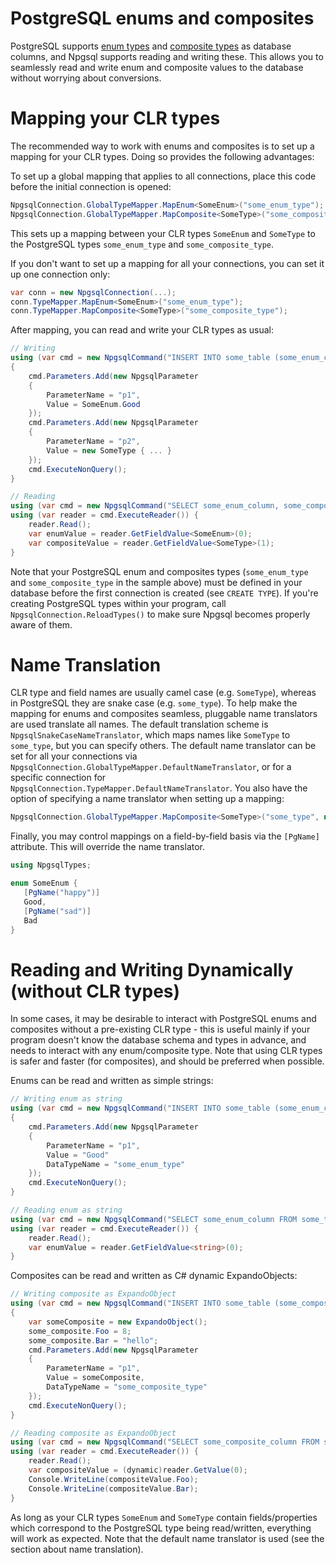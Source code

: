 # PostgreSQL enums and composites

PostgreSQL supports [enum types](http://www.postgresql.org/docs/current/static/datatype-enum.html) and [composite types](http://www.postgresql.org/docs/current/static/rowtypes.html) as database columns, and Npgsql supports reading and writing these. This allows you to seamlessly read and write enum and composite values to the database without worrying about conversions.

# Mapping your CLR types

The recommended way to work with enums and composites is to set up a mapping for your CLR types. Doing so provides the following advantages:

To set up a global mapping that applies to all connections, place this code before the initial connection is opened:

```c#
NpgsqlConnection.GlobalTypeMapper.MapEnum<SomeEnum>("some_enum_type");
NpgsqlConnection.GlobalTypeMapper.MapComposite<SomeType>("some_composite_type");
```

This sets up a mapping between your CLR types `SomeEnum` and `SomeType` to the PostgreSQL types `some_enum_type` and `some_composite_type`.

If you don't want to set up a mapping for all your connections, you can set it up one connection only:

```c#
var conn = new NpgsqlConnection(...);
conn.TypeMapper.MapEnum<SomeEnum>("some_enum_type");
conn.TypeMapper.MapComposite<SomeType>("some_composite_type");
```

After mapping, you can read and write your CLR types as usual:

```c#
// Writing
using (var cmd = new NpgsqlCommand("INSERT INTO some_table (some_enum_column, some_composite_column) VALUES (@p1, @p2)", conn))
{
    cmd.Parameters.Add(new NpgsqlParameter
    {
        ParameterName = "p1",
        Value = SomeEnum.Good
    });
    cmd.Parameters.Add(new NpgsqlParameter
    {
        ParameterName = "p2",
        Value = new SomeType { ... }
    });
    cmd.ExecuteNonQuery();
}

// Reading
using (var cmd = new NpgsqlCommand("SELECT some_enum_column, some_composite_column FROM some_table", conn))
using (var reader = cmd.ExecuteReader()) {
    reader.Read();
    var enumValue = reader.GetFieldValue<SomeEnum>(0);
    var compositeValue = reader.GetFieldValue<SomeType>(1);
}
```


Note that your PostgreSQL enum and composites types (`some_enum_type` and `some_composite_type` in the sample above) must be defined in your database before the first connection is created (see `CREATE TYPE`). If you're creating PostgreSQL types within your program, call `NpgsqlConnection.ReloadTypes()` to make sure Npgsql becomes properly aware of them.

# Name Translation

CLR type and field names are usually camel case (e.g. `SomeType`), whereas in PostgreSQL they are snake case (e.g. `some_type`). To help make the mapping for enums and composites seamless, pluggable name translators are used translate all names. The default translation scheme is `NpgsqlSnakeCaseNameTranslator`, which maps names like `SomeType` to `some_type`, but you can specify others. The default name translator can be set for all your connections via `NpgsqlConnection.GlobalTypeMapper.DefaultNameTranslator`, or for a specific connection for `NpgsqlConnection.TypeMapper.DefaultNameTranslator`. You also have the option of specifying a name translator when setting up a mapping:

```c#
NpgsqlConnection.GlobalTypeMapper.MapComposite<SomeType>("some_type", new NpgsqlNullNameTranslator());
```

Finally, you may control mappings on a field-by-field basis via the `[PgName]` attribute. This will override the name translator.

```c#
using NpgsqlTypes;

enum SomeEnum {
   [PgName("happy")]
   Good,
   [PgName("sad")]
   Bad
}
```

# Reading and Writing Dynamically (without CLR types)

In some cases, it may be desirable to interact with PostgreSQL enums and composites without a pre-existing CLR type - this is useful mainly if your program doesn't know the database schema and types in advance, and needs to interact with any enum/composite type. Note that using CLR types is safer and faster (for composites), and should be preferred when possible.

Enums can be read and written as simple strings:

```c#
// Writing enum as string
using (var cmd = new NpgsqlCommand("INSERT INTO some_table (some_enum_column) VALUES (@p1)", conn))
{
    cmd.Parameters.Add(new NpgsqlParameter
    {
        ParameterName = "p1",
        Value = "Good"
        DataTypeName = "some_enum_type"
    });
    cmd.ExecuteNonQuery();
}

// Reading enum as string
using (var cmd = new NpgsqlCommand("SELECT some_enum_column FROM some_table", conn))
using (var reader = cmd.ExecuteReader()) {
    reader.Read();
    var enumValue = reader.GetFieldValue<string>(0);
}
```

Composites can be read and written as C# dynamic ExpandoObjects:

```c#
// Writing composite as ExpandoObject
using (var cmd = new NpgsqlCommand("INSERT INTO some_table (some_composite_column) VALUES (@p1)", Conn))
{
    var someComposite = new ExpandoObject();
    some_composite.Foo = 8;
    some_composite.Bar = "hello";
    cmd.Parameters.Add(new NpgsqlParameter
    {
        ParameterName = "p1",
        Value = someComposite,
        DataTypeName = "some_composite_type"
    });
    cmd.ExecuteNonQuery();
}

// Reading composite as ExpandoObject
using (var cmd = new NpgsqlCommand("SELECT some_composite_column FROM some_table", conn))
using (var reader = cmd.ExecuteReader()) {
    reader.Read();
    var compositeValue = (dynamic)reader.GetValue(0);
    Console.WriteLine(compositeValue.Foo);
    Console.WriteLine(compositeValue.Bar);
}
```

As long as your CLR types `SomeEnum` and `SomeType` contain fields/properties which correspond to the PostgreSQL type being read/written, everything will work as expected. Note that the default name translator is used (see the section about name translation).
